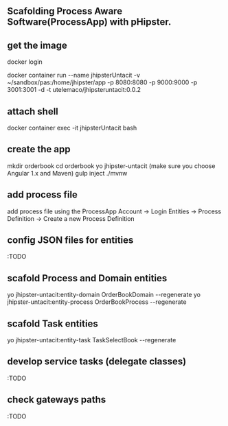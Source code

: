 ## Scafolding  Process Aware Software(ProcessApp) with  pHipster.

get the image
-------------
docker login

docker container run --name jhipsterUntacit -v ~/sandbox/pas:/home/jhipster/app -p 8080:8080 -p 9000:9000 -p 3001:3001 -d -t utelemaco/jhipsteruntacit:0.0.2

attach shell
------------
docker container exec -it jhipsterUntacit bash

create the app
--------------
mkdir orderbook
cd orderbook
yo jhipster-untacit (make sure you choose Angular 1.x  and Maven)
gulp inject
./mvnw

add process file
----------------
add process file using the ProcessApp 
Account -> Login
Entities -> Process Definition -> Create a new Process Definition

config JSON files for entities
----------------
:TODO

scafold Process and Domain entities
--------------------------
yo jhipster-untacit:entity-domain OrderBookDomain --regenerate
yo jhipster-untacit:entity-process OrderBookProcess --regenerate

scafold Task entities
---------------------
yo jhipster-untacit:entity-task TaskSelectBook --regenerate

develop service tasks (delegate classes)
----------------------------------------
:TODO 

check gateways paths
--------------------
:TODO
